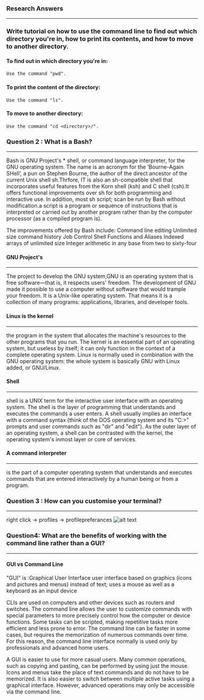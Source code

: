 
### Research Answers
---


### Write tutorial on how to use the command line to find out which directory you're in, how to print its contents, and how to move to another directory.

#### To find out in which directory you're in:

```
Use the command "pwd".
```

#### To print the content of the directory:

```
Use the command "ls".
```

#### To move to another directory:

```
Use the command "cd <directory>/".
```


### Question 2 : What is a Bash?
---
Bash is GNU Project's * shell, or command language interpreter, for the GNU operating system. The name is an acronym for the ‘Bourne-Again SHell’, a pun on Stephen Bourne, the author of the direct ancestor of the current Unix shell sh.Thrfore, IT is also an sh-compatible shell that incorporates useful features from the Korn shell (ksh) and C shell (csh).It offers functional improvements over sh for both programming and interactive use. In addition, most sh script; scan be run by Bash without modification.a script is a program or sequence of instructions that is interpreted or carried out by another program rather than by the computer processor (as a compiled program is). 

The improvements offered by Bash include:
Command line editing 
Unlimited size command history 
Job Control 
Shell Functions and Aliases 
Indexed arrays of unlimited size 
Integer arithmetic in any base from two to sixty-four 

#### GNU Project's 
***
The project to develop the GNU system,GNU is an operating system that is free software—that is, it respects users' freedom. The development of GNU made it possible to use a computer without software that would trample your freedom. It is a Unix-like operating system. That means it is a collection of many programs: applications, libraries, and developer tools. 
#### Linux is the kernel
***
the program in the system that allocates the machine's resources to the other programs that you run. The kernel is an essential part of an operating system, but useless by itself; it can only function in the context of a complete operating system. Linux is normally used in combination with the GNU operating system: the whole system is basically GNU with Linux added, or GNU/Linux.

#### Shell
***
shell is a UNIX term for the interactive user interface with an operating system. The shell is the layer of programming that understands and executes the commands a user enters. A shell usually implies an interface with a command syntax (think of the DOS operating system and its "C:>" prompts and user commands such as "dir" and "edit"). 
As the outer layer of an operating system, a shell can be contrasted with the kernel, the operating system's inmost layer or core of services.

#### A command interpreter 
***
is the part of a computer operating system that understands and executes commands that are entered interactively by a human being or from a program. 


### Question 3 : How can you customise your terminal?
---

  right click ->  profiles -> profilepreferances
 ![alt text](http://cdn.makeuseof.com/wp-content/uploads/2016/08/Ubuntu-Plain-Term-e1471581643714.jpg?663fb1)


 
 ### Question4: What are the benefits of working with the command line rather than a GUI? 
---
 #### GUI vs Command Line
  
 "GUI" is :Graphical User Interface
 user interface based on graphics (icons and pictures and menus) instead of text; uses a mouse as well as a keyboard as an input device

CLIs are used on computers and other devices such as routers and switches. The command line allows the user to customize commands with special parameters to more precisely control how the computer or device functions. Some tasks can be scripted, making repetitive tasks more efficient and less prone to error. The command line can be faster in some cases, but requires the memorization of numerous commands over time. For this reason, the command line interface normally is used only by professionals and advanced home users.

A GUI is easier to use for more casual users. Many common operations, such as copying and pasting, can be performed by using just the mouse. Icons and menus take the place of text commands and do not have to be memorized. It is also easier to switch between multiple active tasks using a graphical interface. However, advanced operations may only be accessible via the command line.
 
